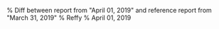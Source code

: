 % Diff between report from "April 01, 2019" and reference report from "March 31, 2019"
% Reffy
% April 01, 2019

